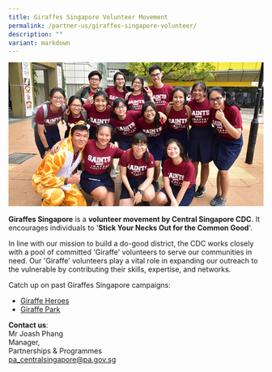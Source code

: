```yaml
---
title: Giraffes Singapore Volunteer Movement
permalink: /partner-us/giraffes-singapore-volunteer/
description: ""
variant: markdown
---
```

![Giraffes Singapore](/images/Partner%20Us/2018-giraffe-main.jpg)

**Giraffes Singapore** is a **volunteer movement by Central Singapore CDC**. It encourages individuals to '**Stick Your Necks Out for the Common Good**'.  
  
In line with our mission to build a do-good district, the CDC works closely with a pool of committed 'Giraffe' volunteers to serve our communities in need. Our 'Giraffe' volunteers play a vital role in expanding our outreach to the vulnerable by contributing their skills, expertise, and networks.  
  
Catch up on past Giraffes Singapore campaigns:

*   [Giraffe Heroes](https://www.youtube.com/watch?v=kySkyxLLdA8)
*   [Giraffe Park](https://www.facebook.com/watch/?v=1711230715838606)

**Contact us**:  
Mr Joash Phang  
Manager,   
Partnerships & Programmes  
[pa\_centralsingapore@pa.gov.sg](mailto:pa_centralsingapore@pa.gov.sg)